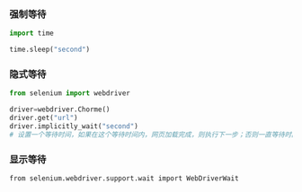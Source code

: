 ### 强制等待

```python
import time

time.sleep("second")
```



### 隐式等待

```python
from selenium import webdriver

driver=webdriver.Chorme()
driver.get("url")
driver.implicitly_wait("second")
# 设置一个等待时间，如果在这个等待时间内，网页加载完成，则执行下一步；否则一直等待时间截止，然后再执行下一步。这样也就会有个弊端，程序会一直等待整个页面加载完成，直到超时，但有时候我需要的那个元素早就加载完成了，只是页面上有个别其他元素加载特别慢，我仍要等待页面全部加载完成才能执行下一步。
```



### 显示等待

```
from selenium.webdriver.support.wait import WebDriverWait
```

